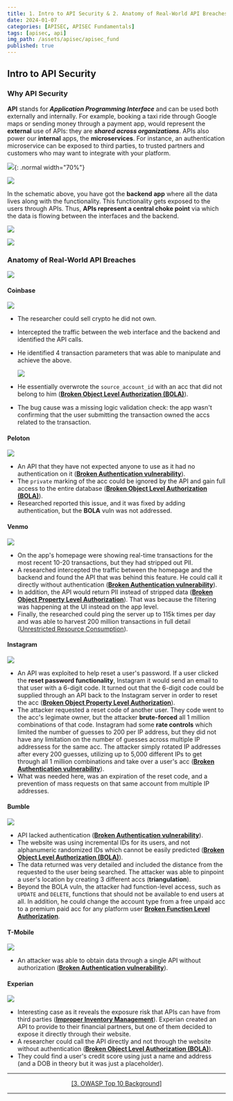 ```yaml
---
title: 1. Intro to API Security & 2. Anatomy of Real-World API Breaches
date: 2024-01-07
categories: [APISEC, APISEC Fundamentals]
tags: [apisec, api]
img_path: /assets/apisec/apisec_fund
published: true
---
```


## Intro to API Security

### Why API Security

**API** stands for ***Application Programming Interface*** and can be used both externally and internally. For example, booking a taxi ride through Google maps or sending money through a payment app, would represent the **external** use of APIs: they are ***shared across organizations***. APIs also power our **internal** apps, the **microservices**. For instance, an authentication microservice can be exposed to third parties, to trusted partners and customers who may want to integrate with your platform.

![](https://kajabi-storefronts-production.kajabi-cdn.com/kajabi-storefronts-production/file-uploads/site/2147573912/products/510155-4c2b-1c8c-ef0-3e0dfe4aa7a5_7.jpg){: .normal width="70%"}

![](https://kajabi-storefronts-production.kajabi-cdn.com/kajabi-storefronts-production/file-uploads/site/2147573912/products/41ef8c-d3c-af4d-dfe0-61f2dea565c2_9.jpg)

In the schematic above, you have got the **backend app** where all the data lives along with the functionality. This functionality gets exposed to the users through APIs. Thus, **APIs represent a central choke point** via which the data is flowing between the interfaces and the backend.

![](https://kajabi-storefronts-production.kajabi-cdn.com/kajabi-storefronts-production/file-uploads/site/2147573912/products/1d2ccf-ddc-a280-07bb-ae5050d026_10.jpg)

![](https://kajabi-storefronts-production.kajabi-cdn.com/kajabi-storefronts-production/file-uploads/site/2147573912/products/b46d648-cb6b-5447-6518-f363e68a04b_11.jpg)

### Anatomy of Real-World API Breaches

![](https://kajabi-storefronts-production.kajabi-cdn.com/kajabi-storefronts-production/file-uploads/site/2147573912/products/1cf6738-722-281-b8c-a7425a687dfb_BreachOverviewSlide.jpg)

#### Coinbase

![](https://kajabi-storefronts-production.kajabi-cdn.com/kajabi-storefronts-production/file-uploads/site/2147573912/products/8f565-638-87fe-72b6-3e2caea318a_14.jpg)

- The researcher could sell crypto he did not own.
- Intercepted the traffic between the web interface and the backend and identified the API calls.
- He identified 4 transaction parameters that was able to manipulate and achieve the above.

    ![](https://kajabi-storefronts-production.kajabi-cdn.com/kajabi-storefronts-production/file-uploads/site/2147573912/products/0a87883-7b05-36fe-de70-b8627604552_15.jpg)

- He essentially overwrote the `source_account_id` with an acc that did not belong to him ([**Broken Object Level Authorization (BOLA)**](https://owasp.org/API-Security/editions/2023/en/0xa1-broken-object-level-authorization/)).
- The bug cause was a missing logic validation check: the app wasn't confirming that the user submitting the transaction owned the accs related to the transaction.

#### Peloton

![](https://kajabi-storefronts-production.kajabi-cdn.com/kajabi-storefronts-production/file-uploads/site/2147573912/products/5ee3da8-e0-76a3-2dc6-435471364fee_18.jpg)

- An API that they have not expected anyone to use as it had no authentication on it ([**Broken Authentication vulnerability**](https://owasp.org/API-Security/editions/2023/en/0xa2-broken-authentication/)).
- The `private` marking of the acc could be ignored by the API and gain full access to the entire database ([**Broken Object Level Authorization (BOLA)**](https://owasp.org/API-Security/editions/2023/en/0xa1-broken-object-level-authorization/)).
- Researched reported this issue, and it was fixed by adding authentication, but the **BOLA** vuln was not addressed.

#### Venmo

![](https://kajabi-storefronts-production.kajabi-cdn.com/kajabi-storefronts-production/file-uploads/site/2147573912/products/0fe8eb-abe1-f6-6dd-6f8826fed1b_19.jpg)

- On the app's homepage were showing real-time transactions for the most recent 10-20 transactions, but they had stripped out PII.
- A researched intercepted the traffic between the homepage and the backend and found the API that was behind this feature. He could call it directly without authentication ([**Broken Authentication vulnerability**](https://owasp.org/API-Security/editions/2023/en/0xa2-broken-authentication/)).
- In addition, the API would return PII instead of stripped data ([**Broken Object Property Level Authorization**](https://owasp.org/API-Security/editions/2023/en/0xa3-broken-object-property-level-authorization/)). That was because the filtering was happening at the UI instead on the app level.
- Finally, the researched could ping the server up to 115k times per day and was able to harvest 200 million transactions in full detail ([Unrestricted Resource Consumption](https://owasp.org/API-Security/editions/2023/en/0xa4-unrestricted-resource-consumption/)).

#### Instagram

![](https://kajabi-storefronts-production.kajabi-cdn.com/kajabi-storefronts-production/file-uploads/site/2147573912/products/5a658e1-8fba-58c-0fc-7e510eb2daa3_Instagram.jpg)

- An API was exploited to help reset a user's password. If a user clicked the **reset password functionality**, Instagram it would send an email to that user with a 6-digit code. It turned out that the 6-digit code could be supplied through an API back to the Instagram server in order to reset the acc ([**Broken Object Property Level Authorization**](https://owasp.org/API-Security/editions/2023/en/0xa3-broken-object-property-level-authorization/)).
- The attacker requested a reset code of another user. They code went to the acc's legimate owner, but the attacker **brute-forced** all 1 million combinations of that code. Instagram had some **rate controls** which limited the number of guesses to 200 per IP address, but they did not have any limitation on the number of guesses across multiple IP addressess for the same acc. The attacker simply rotated IP addresses after every 200 guesses, utilizing up to 5,000 different IPs to get through all 1 million combinations and take over a user's acc ([**Broken Authentication vulnerability**](https://owasp.org/API-Security/editions/2023/en/0xa2-broken-authentication/)).
- What was needed here, was an expiration of the reset code, and a prevention of mass requests on that same account from multiple IP addresses.

#### Bumble

![](https://kajabi-storefronts-production.kajabi-cdn.com/kajabi-storefronts-production/file-uploads/site/2147573912/products/3cc1f88-051e-72e-58a-fd335f677eb_Bumble.jpg)

- API lacked authentication ([**Broken Authentication vulnerability**](https://owasp.org/API-Security/editions/2023/en/0xa2-broken-authentication/)).
- The website was using incremental IDs for its users, and not alphanumeric randomized IDs which cannot be easily predicted ([**Broken Object Level Authorization (BOLA)**](https://owasp.org/API-Security/editions/2023/en/0xa1-broken-object-level-authorization/)).
- The data returned was very detailed and included the distance from the requested to the user being searched. The attacker was able to pinpoint a user's location by creating 3 different accs (**triangulation**).
- Beyond the BOLA vuln, the attacker had function-level access, such as `UPDATE` and `DELETE`, functions that should not be available to end users at all. In addition, he could change the account type from a free unpaid acc to a premium paid acc for any platform user [**Broken Function Level Authorization**](https://owasp.org/API-Security/editions/2023/en/0xa5-broken-function-level-authorization/).

#### T-Mobile

![](https://kajabi-storefronts-production.kajabi-cdn.com/kajabi-storefronts-production/file-uploads/site/2147573912/products/cd3c54a-027d-dbfa-e0c-6dc28b20df64_22.jpg)

- An attacker was able to obtain data through a single API without authorization ([**Broken Authentication vulnerability**](https://owasp.org/API-Security/editions/2023/en/0xa2-broken-authentication/)).

#### Experian

![](https://kajabi-storefronts-production.kajabi-cdn.com/kajabi-storefronts-production/file-uploads/site/2147573912/products/61b2a2f-a7c5-b11e-4e11-075ec422fff7_Experian.jpg)

- Interesting case as it reveals the exposure risk that APIs can have from third parties ([**Improper Inventory Management**](https://owasp.org/API-Security/editions/2023/en/0xa9-improper-inventory-management/)). Experian created an API to provide to their financial partners, but one of them decided to expose it directly through their website.
- A researcher could call the API directly and not through the website without authentication ([**Broken Object Level Authorization (BOLA)**](https://owasp.org/API-Security/editions/2023/en/0xa1-broken-object-level-authorization/)).
- They could find a user's credit score using just a name and address (and a DOB in theory but it was just a placeholder).

---

<center> <a href="https://cspanias.github.io/posts/APISEC-Fund-3.-OWASP-Top-10-Background/">[3. OWASP Top 10 Background]</a> </center>

---


